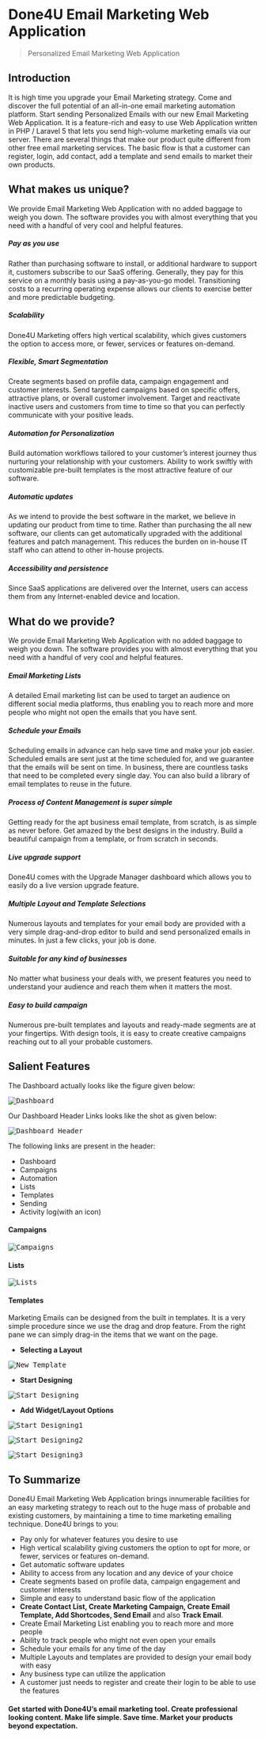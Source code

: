 <!-- TODO: Update with your values. -->
# Done4U Email Marketing Web Application
> Personalized Email Marketing Web Application


## Introduction

It is high time you upgrade your Email Marketing strategy. Come and discover the full potential of an all-in-one email marketing automation platform. Start sending Personalized Emails with our new Email Marketing Web Application. It is a feature-rich and easy to use Web Application written in PHP / Laravel 5 that lets you send high-volume marketing emails via our server. There are several things that make our product quite different from other free email marketing services. The basic flow is that a customer can register, login, add contact, add a template and send emails to market their own products.

##  What makes us unique?

We provide Email Marketing Web Application with no added baggage to weigh you down. The software provides you with almost everything that you need with a handful of very cool and helpful features.

##### Pay as you use
Rather than purchasing software to install, or additional hardware to support it, customers subscribe to our SaaS offering. Generally, they pay for this service on a monthly basis using a pay-as-you-go model. Transitioning costs to a recurring operating expense allows our clients to exercise better and more predictable budgeting.
##### Scalability
Done4U Marketing offers high vertical scalability, which gives customers the option to access more, or fewer, services or features on-demand.
##### Flexible, Smart Segmentation
Create segments based on profile data, campaign engagement and customer interests. Send targeted campaigns based on specific offers, attractive plans, or overall customer involvement. Target and reactivate inactive users and customers from time to time so that you can perfectly communicate with your positive leads.
##### Automation for Personalization
Build automation workflows tailored to your customer’s interest journey thus nurturing your relationship with your customers. Ability to work swiftly with customizable pre-built templates is the most attractive feature of our software.
##### Automatic updates 
As we intend to provide the best software in the market, we believe in updating our product from time to time. Rather than purchasing the all new software, our clients can get automatically upgraded with the additional features and patch management. This reduces the burden on in-house IT staff who can attend to other in-house projects.
##### Accessibility and persistence
Since SaaS applications are delivered over the Internet, users can access them from any Internet-enabled device and location.

## What do we provide?

We provide Email Marketing Web Application with no added baggage to weigh you down. The software provides you with almost everything that you need with a handful of very cool and helpful features.

##### Email Marketing Lists
A detailed Email marketing list can be used to target an audience on different social media platforms, thus enabling you to reach more and more people who might not open the emails that you have sent.

##### Schedule your Emails
Scheduling emails in advance can help save time and make your job easier. Scheduled emails are sent just at the time scheduled for, and we guarantee that the emails will be sent on time. In business, there are countless tasks that need to be completed every single day. You can also build a library of email templates to reuse in the future.

##### Process of Content Management is super simple
Getting ready for the apt business email template, from scratch, is as simple as never before. Get amazed by the best designs in the industry. Build a beautiful campaign from a template, or from scratch in seconds.

##### Live upgrade support
Done4U comes with the Upgrade Manager dashboard which allows you to easily do a live version upgrade feature.

##### Multiple Layout and Template Selections
Numerous layouts and templates for your email body are provided with a very simple drag-and-drop editor to build and send personalized emails in minutes. In just a few clicks, your job is done.

##### Suitable for any kind of businesses
No matter what business your deals with, we present features you need to understand your audience and reach them when it matters the most.

##### Easy to build campaign 
Numerous pre-built templates and layouts and ready-made segments are at your fingertips. With design tools, it is easy to create creative campaigns reaching out to all your probable customers.


## Salient Features

The Dashboard actually looks like the figure given below:


<kbd>![Dashboard](images/Dashboard.JPG)</kbd>

Our Dashboard Header Links looks like the shot as given below:


<kbd>![Dashboard Header](images/Dashboard-header.JPG)</kbd>


The following links are present in the header:
* Dashboard
* Campaigns
* Automation
* Lists
* Templates
* Sending
* Activity log(with an icon)

#### Campaigns


<kbd>![Campaigns](images/Campaigns.png)</kbd>


#### Lists


<kbd>![Lists](images/MyLists.png)</kbd>


#### Templates
Marketing Emails can be designed from the built in templates. It is a very simple procedure since we use the drag and drop feature. From the right pane we can simply drag-in the items that we want on the page.
* **Selecting a Layout**


<kbd>![New Template](images/MyLists.png)</kbd>


* **Start Designing**


<kbd>![Start Designing](images/StartDesign.JPG)</kbd>


* **Add Widget/Layout Options**


<kbd>![Start Designing1](images/Widgets.JPG)</kbd>


<kbd>![Start Designing2](images/Layout.JPG)</kbd>


<kbd>![Start Designing3](images/Tags.JPG)</kbd>



## To Summarize

Done4U Email Marketing Web Application brings innumerable facilities for an easy marketing strategy to reach out to the huge mass of probable and existing customers, by maintaining a time to time marketing emailing technique. Done4U brings to you: 

* Pay only for whatever features you desire to use
* High vertical scalability giving customers the option to opt for more, or fewer, services or features on-demand.
* Get automatic software updates
* Ability to access from any location and any device of your choice
* Create segments based on profile data, campaign engagement and customer interests
* Simple and easy to understand basic flow of the application
* **Create Contact List, Create Marketing Campaign, Create Email Template, Add Shortcodes, Send Email** and also  **Track Email**.
* Create Email Marketing List enabling you to reach more and more people
* Ability to track people who might not even open your emails
* Schedule your emails for any time of the day
* Multiple Layouts and templates are provided to design your email body with easy
* Any business type can utilize the application
* A customer just needs to register and create their login to be able to use the features


#### **Get started with Done4U’s email marketing tool. Create professional looking content. Make life simple. Save time. Market your products beyond expectation.**